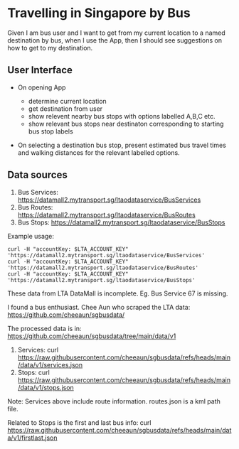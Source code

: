 # Travelling in Singapore by Bus

Given I am bus user
and I want to get from my current location to a named destination by bus,
when I use the App,
then I should see suggestions on how to get to my destination.

## User Interface
* On opening App
  * determine current location
  * get destination from user
  * show relevent nearby bus stops with options labelled A,B,C etc.
  * show relevant bus stops near destinaton corresponding to starting bus stop labels

* On selecting a destination bus stop, present estimated bus travel times and walking distances for the relevant labelled options.

## Data sources

1. Bus Services: https://datamall2.mytransport.sg/ltaodataservice/BusServices
1. Bus Routes: https://datamall2.mytransport.sg/ltaodataservice/BusRoutes
1. Bus Stops: https://datamall2.mytransport.sg/ltaodataservice/BusStops

Example usage:
```
curl -H "accountKey: $LTA_ACCOUNT_KEY" 'https://datamall2.mytransport.sg/ltaodataservice/BusServices'
curl -H "accountKey: $LTA_ACCOUNT_KEY" 'https://datamall2.mytransport.sg/ltaodataservice/BusRoutes'
curl -H "accountKey: $LTA_ACCOUNT_KEY" 'https://datamall2.mytransport.sg/ltaodataservice/BusStops'
```

These data from LTA DataMall is incomplete. Eg. Bus Service 67 is missing.

I found a bus enthusiast. Chee Aun who scraped the LTA data: https://github.com/cheeaun/sgbusdata/

The processed data is in: https://github.com/cheeaun/sgbusdata/tree/main/data/v1

1. Services: curl https://raw.githubusercontent.com/cheeaun/sgbusdata/refs/heads/main/data/v1/services.json
1. Stops: curl https://raw.githubusercontent.com/cheeaun/sgbusdata/refs/heads/main/data/v1/stops.json

Note: Services above include route information. routes.json is a kml path file.

Related to Stops is the first and last bus info:  curl https://raw.githubusercontent.com/cheeaun/sgbusdata/refs/heads/main/data/v1/firstlast.json

